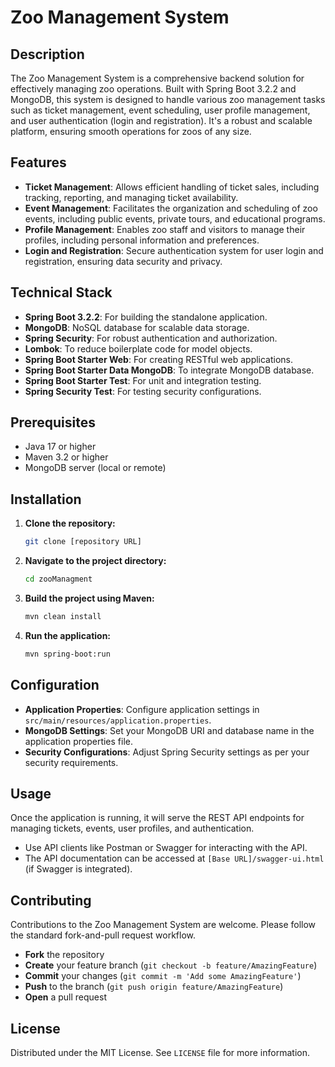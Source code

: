 # Zoo Management System

## Description

The Zoo Management System is a comprehensive backend solution for effectively managing zoo operations. Built with Spring Boot 3.2.2 and MongoDB, this system is designed to handle various zoo management tasks such as ticket management, event scheduling, user profile management, and user authentication (login and registration). It's a robust and scalable platform, ensuring smooth operations for zoos of any size.

## Features

- **Ticket Management**: Allows efficient handling of ticket sales, including tracking, reporting, and managing ticket availability.
- **Event Management**: Facilitates the organization and scheduling of zoo events, including public events, private tours, and educational programs.
- **Profile Management**: Enables zoo staff and visitors to manage their profiles, including personal information and preferences.
- **Login and Registration**: Secure authentication system for user login and registration, ensuring data security and privacy.

## Technical Stack

- **Spring Boot 3.2.2**: For building the standalone application.
- **MongoDB**: NoSQL database for scalable data storage.
- **Spring Security**: For robust authentication and authorization.
- **Lombok**: To reduce boilerplate code for model objects.
- **Spring Boot Starter Web**: For creating RESTful web applications.
- **Spring Boot Starter Data MongoDB**: To integrate MongoDB database.
- **Spring Boot Starter Test**: For unit and integration testing.
- **Spring Security Test**: For testing security configurations.

## Prerequisites

- Java 17 or higher
- Maven 3.2 or higher
- MongoDB server (local or remote)

## Installation

1. **Clone the repository:**
   ```sh
   git clone [repository URL]
   ```

2. **Navigate to the project directory:**
   ```sh
   cd zooManagment
   ```

3. **Build the project using Maven:**
   ```sh
   mvn clean install
   ```

4. **Run the application:**
   ```sh
   mvn spring-boot:run
   ```

## Configuration

- **Application Properties**: Configure application settings in `src/main/resources/application.properties`.
- **MongoDB Settings**: Set your MongoDB URI and database name in the application properties file.
- **Security Configurations**: Adjust Spring Security settings as per your security requirements.

## Usage

Once the application is running, it will serve the REST API endpoints for managing tickets, events, user profiles, and authentication.

- Use API clients like Postman or Swagger for interacting with the API.
- The API documentation can be accessed at `[Base URL]/swagger-ui.html` (if Swagger is integrated).

## Contributing

Contributions to the Zoo Management System are welcome. Please follow the standard fork-and-pull request workflow.

- **Fork** the repository
- **Create** your feature branch (`git checkout -b feature/AmazingFeature`)
- **Commit** your changes (`git commit -m 'Add some AmazingFeature'`)
- **Push** to the branch (`git push origin feature/AmazingFeature`)
- **Open** a pull request

## License

Distributed under the MIT License. See `LICENSE` file for more information.